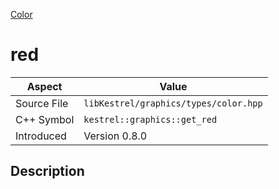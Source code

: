 [Color](index)
# red
| Aspect | Value |
| --- | --- |
| Source File | `libKestrel/graphics/types/color.hpp` |
| C++ Symbol | `kestrel::graphics::get_red` |
| Introduced | Version 0.8.0 |
## Description

